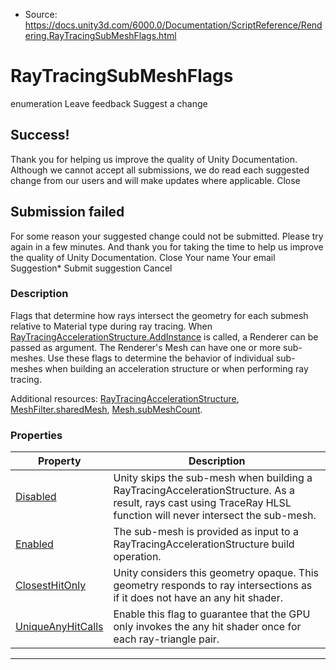* Source: https://docs.unity3d.com/6000.0/Documentation/ScriptReference/Rendering.RayTracingSubMeshFlags.html

# RayTracingSubMeshFlags
enumeration
Leave feedback
Suggest a change
## Success!
Thank you for helping us improve the quality of Unity Documentation. Although we cannot accept all submissions, we do read each suggested change from our users and will make updates where applicable.
Close
## Submission failed
For some reason your suggested change could not be submitted. Please <a>try again</a> in a few minutes. And thank you for taking the time to help us improve the quality of Unity Documentation.
Close
Your name Your email Suggestion* Submit suggestion
Cancel
### Description
Flags that determine how rays intersect the geometry for each submesh relative to Material type during ray tracing.
When [RayTracingAccelerationStructure.AddInstance](https://docs.unity3d.com/6000.0/Documentation/ScriptReference/Rendering.RayTracingAccelerationStructure.AddInstance.html) is called, a Renderer can be passed as argument. The Renderer's Mesh can have one or more sub-meshes. Use these flags to determine the behavior of individual sub-meshes when building an acceleration structure or when performing ray tracing.  
  
Additional resources: [RayTracingAccelerationStructure](https://docs.unity3d.com/6000.0/Documentation/ScriptReference/Rendering.RayTracingAccelerationStructure.html), [MeshFilter.sharedMesh](https://docs.unity3d.com/6000.0/Documentation/ScriptReference/MeshFilter-sharedMesh.html), [Mesh.subMeshCount](https://docs.unity3d.com/6000.0/Documentation/ScriptReference/Mesh-subMeshCount.html).
### Properties
Property | Description  
---|---  
[Disabled](https://docs.unity3d.com/6000.0/Documentation/ScriptReference/Rendering.RayTracingSubMeshFlags.Disabled.html) | Unity skips the sub-mesh when building a RayTracingAccelerationStructure. As a result, rays cast using TraceRay HLSL function will never intersect the sub-mesh.  
[Enabled](https://docs.unity3d.com/6000.0/Documentation/ScriptReference/Rendering.RayTracingSubMeshFlags.Enabled.html) | The sub-mesh is provided as input to a RayTracingAccelerationStructure build operation.  
[ClosestHitOnly](https://docs.unity3d.com/6000.0/Documentation/ScriptReference/Rendering.RayTracingSubMeshFlags.ClosestHitOnly.html) | Unity considers this geometry opaque. This geometry responds to ray intersections as if it does not have an any hit shader.  
[UniqueAnyHitCalls](https://docs.unity3d.com/6000.0/Documentation/ScriptReference/Rendering.RayTracingSubMeshFlags.UniqueAnyHitCalls.html) | Enable this flag to guarantee that the GPU only invokes the any hit shader once for each ray-triangle pair.  
* * *

